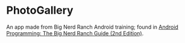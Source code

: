 # PhotoGallery
An app made from Big Nerd Ranch Android training; found in [Android Programming: The Big Nerd Ranch Guide (2nd Edition)](http://www.amazon.com/gp/product/0134171454?pldnSite=1).
